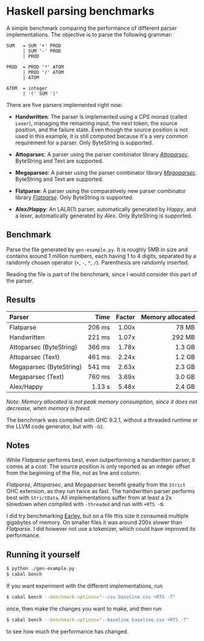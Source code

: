 # Haskell parsing benchmarks

A simple benchmark comparing the performance of different parser
implementations. The objective is to parse the following grammar:

```bnf
SUM   = SUM '+' PROD
      | SUM '-' PROD
      | PROD

PROD  = PROD '*' ATOM
      | PROD '/' ATOM
      | ATOM

ATOM  = integer
      | '(' SUM ')'
```

There are five parsers implemented right now:
- __Handwritten__: The parser is implemented using a CPS monad (called
  `Lexer`), managing the remaining input, the next token, the source
  position, and the failure state. Even though the source position is
  not used in this example, it is still computed because it's a very
  common requirement for a parser. Only ByteString is supported.

- __Attoparsec__: A parser using the parser combinator library
  [_Attoparsec_](https://hackage.haskell.org/package/attoparsec). ByteString
  and Text are supported.

- __Megaparsec__: A parser using the parser combinator library
  [_Megaparsec_](https://hackage.haskell.org/package/megaparsec). ByteString
  and Text are supported.

- __Flatparse__: A parser using the comparatively new parser
  combinator library
  [_Flatparse_](https://hackage.haskell.org/package/flatparse). Only
  ByteString is supported.

- __Alex/Happy__: An LALR(1) parser, automatically generated by
  _Happy_, and a lexer, automatically generated by _Alex_. Only ByteString is supported.

## Benchmark

Parse the file generated by `gen-example.py`. It is roughly 5MB in
size and contains around 1 million numbers, each having 1 to 4 digits,
separated by a randomly chosen operator (`+`, `-`, `*`,
`/`). Parenthesis are randomly inserted.

Reading the file is part of the benchmark, since I would consider this
part of the parser.

## Results

| Parser                  | Time      | Factor | Memory allocated |
|:----------------------- | ---------:| ------:| ----------------:|
| Flatparse               | 206  ms   | 1.00x  | 78 MB            |
| Handwritten             | 221  ms   | 1.07x  | 292 MB           |
| Attoparsec (ByteString) | 366  ms   | 1.78x  | 1.3 GB           |
| Attoparsec (Text)       | 461  ms   | 2.24x  | 1.2 GB           |
| Megaparsec (ByteString) | 541  ms   | 2.63x  | 2.3 GB           |
| Megaparsec (Text)       | 760  ms   | 3.69x  | 3.0 GB           |
| Alex/Happy              | 1.13  s   | 5.48x  | 2.4 GB           |

_Note: Memory allocated is not peak memory consumption, since it does
not decrease, when memory is freed._

The benchmark was compiled with GHC 9.2.1, without a threaded runtime
or the LLVM code generator, but with `-O2`.

## Notes

While _Flatparse_ performs best, even outperforming a handwritten
parser, it comes at a cost: The source position is only reported as an
integer offset from the beginning of the file, not as line and column.

_Flatparse_, _Attoparsec_, and _Megaparsec_ benefit greatly from the
`Strict` GHC extension, as they run twice as fast. The handwritten
parser performs best with `StrictData`. All implementations suffer
from at least a 2x slowdown when compiled with `-threaded` and run
with `+RTS -N`.

I did try benchmarking
[Earley](https://hackage.haskell.org/package/Earley), but on a file
this size it consumed multiple gigabytes of memory. On smaller files
it was around 200x slower than _Flatparse_. I did however not use a
tokenizer, which could have improved its performance.

## Running it yourself
```sh
$ python ./gen-example.py
$ cabal bench
```
If you want experiment with the different implementations, run

```sh
$ cabal bench --benchmark-options="--csv baseline.csv +RTS -T"
```

once, then make the changes you want to make, and then run

```sh
$ cabal bench --benchmark-options="--baseline baseline.csv +RTS -T"
```

to see how much the performance has changed.
